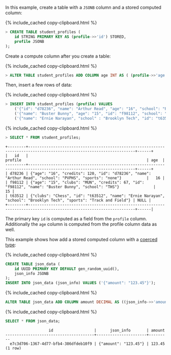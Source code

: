 In this example, create a table with a `JSONB` column and a stored computed column:

{% include_cached copy-clipboard.html %}
~~~ sql
> CREATE TABLE student_profiles (
    id STRING PRIMARY KEY AS (profile->>'id') STORED,
    profile JSONB
);
~~~

Create a compute column after you create a table:

{% include_cached copy-clipboard.html %}
~~~ sql
> ALTER TABLE student_profiles ADD COLUMN age INT AS ( (profile->>'age')::INT) STORED;
~~~

Then, insert a few rows of data:

{% include_cached copy-clipboard.html %}
~~~ sql
> INSERT INTO student_profiles (profile) VALUES
    ('{"id": "d78236", "name": "Arthur Read", "age": "16", "school": "PVPHS", "credits": 120, "sports": "none"}'),
    ('{"name": "Buster Bunny", "age": "15", "id": "f98112", "school": "THS", "credits": 67, "clubs": "MUN"}'),
    ('{"name": "Ernie Narayan", "school" : "Brooklyn Tech", "id": "t63512", "sports": "Track and Field", "clubs": "Chess"}');
~~~

{% include_cached copy-clipboard.html %}
~~~ sql
> SELECT * FROM student_profiles;
~~~
~~~
+--------+---------------------------------------------------------------------------------------------------------------------+------+
|   id   |                                                       profile                                                       | age  |
---------+---------------------------------------------------------------------------------------------------------------------+------+
| d78236 | {"age": "16", "credits": 120, "id": "d78236", "name": "Arthur Read", "school": "PVPHS", "sports": "none"}           |   16 |
| f98112 | {"age": "15", "clubs": "MUN", "credits": 67, "id": "f98112", "name": "Buster Bunny", "school": "THS"}               |   15 |
| t63512 | {"clubs": "Chess", "id": "t63512", "name": "Ernie Narayan", "school": "Brooklyn Tech", "sports": "Track and Field"} | NULL |
+--------+---------------------------------------------------------------------------------------------------------------------+------|
~~~

The primary key `id` is computed as a field from the `profile` column.  Additionally the `age` column is computed from the profile column data as well.

This example shows how add a stored computed column with a [coerced type](scalar-expressions.html#explicit-type-coercions):

{% include_cached copy-clipboard.html %}
~~~ sql
CREATE TABLE json_data (
    id UUID PRIMARY KEY DEFAULT gen_random_uuid(),
    json_info JSONB
);
INSERT INTO json_data (json_info) VALUES ('{"amount": "123.45"}');
~~~

{% include_cached copy-clipboard.html %}
~~~ sql
ALTER TABLE json_data ADD COLUMN amount DECIMAL AS ((json_info->>'amount')::DECIMAL) STORED;
~~~

{% include_cached copy-clipboard.html %}
~~~ sql
SELECT * FROM json_data;
~~~

~~~
                   id                  |      json_info       | amount
---------------------------------------+----------------------+---------
  e7c3d706-1367-4d77-bfb4-386dfdeb10f9 | {"amount": "123.45"} | 123.45
(1 row)
~~~
